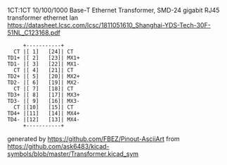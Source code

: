 1CT:1CT 10/100/1000 Base-T Ethernet Transformer, SMD-24
gigabit RJ45 transformer ethernet lan
https://datasheet.lcsc.com/lcsc/1811051610_Shanghai-YDS-Tech-30F-51NL_C123168.pdf


	     +-----------+
	  CT |[ 1]   [24]| CT
	TD1+ |[ 2]   [23]| MX1+
	TD1- |[ 3]   [22]| MX1-
	  CT |[ 4]   [21]| CT
	TD2+ |[ 5]   [20]| MX2+
	TD2- |[ 6]   [19]| MX2-
	  CT |[ 7]   [18]| CT
	TD3+ |[ 8]   [17]| MX3+
	TD3- |[ 9]   [16]| MX3-
	  CT |[10]   [15]| CT
	TD4+ |[11]   [14]| MX4+
	TD4- |[12]   [13]| MX4-
	     +-----------+


generated by https://github.com/FBEZ/Pinout-AsciiArt from https://github.com/ask6483/kicad-symbols/blob/master/Transformer.kicad_sym